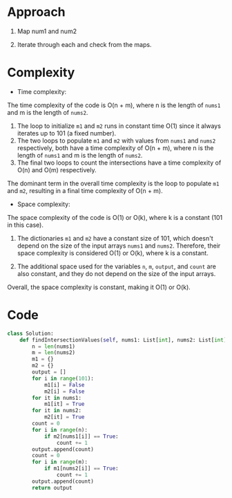 # Approach
<!-- Describe your approach to solving the problem. -->
1. Map num1 and num2

2. Iterate through each and check from the maps.

# Complexity

- Time complexity:
<!-- Add your time complexity here, e.g. $$O(n)$$ -->
The time complexity of the code is O(n + m), where n is the length of `nums1` and m is the length of `nums2`.

1. The loop to initialize `m1` and `m2` runs in constant time O(1) since it always iterates up to 101 (a fixed number).
2. The two loops to populate `m1` and `m2` with values from `nums1` and `nums2` respectively, both have a time complexity of O(n + m), where n is the length of `nums1` and m is the length of `nums2`.
3. The final two loops to count the intersections have a time complexity of O(n) and O(m) respectively.

The dominant term in the overall time complexity is the loop to populate `m1` and `m2`, resulting in a final time complexity of O(n + m).

- Space complexity:
<!-- Add your space complexity here, e.g. $$O(n)$$ -->
The space complexity of the code is O(1) or O(k), where k is a constant (101 in this case).

1. The dictionaries `m1` and `m2` have a constant size of 101, which doesn't depend on the size of the input arrays `nums1` and `nums2`. Therefore, their space complexity is considered O(1) or O(k), where k is a constant.

2. The additional space used for the variables `n`, `m`, `output`, and `count` are also constant, and they do not depend on the size of the input arrays.

Overall, the space complexity is constant, making it O(1) or O(k).

# Code

```Python []
class Solution:
    def findIntersectionValues(self, nums1: List[int], nums2: List[int]) -> List[int]:
        n = len(nums1)
        m = len(nums2)
        m1 = {}
        m2 = {}
        output = []
        for i in range(101):
            m1[i] = False
            m2[i] = False
        for it in nums1:
            m1[it] = True
        for it in nums2:
            m2[it] = True
        count = 0
        for i in range(n):
            if m2[nums1[i]] == True:
                count += 1
        output.append(count)
        count = 0
        for i in range(m):
            if m1[nums2[i]] == True:
                count += 1
        output.append(count)
        return output

```
